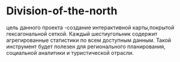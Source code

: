 # Division-of-the-north
цель данного проекта -создание интерактивной карты,покрытой гексагональной сеткой. Каждый шестиугольник содержит агрегированные статистики по всем доступным данным. Такой инструмент будет полезен для регионального планирования, социальной аналитики и туристической отрасли.
